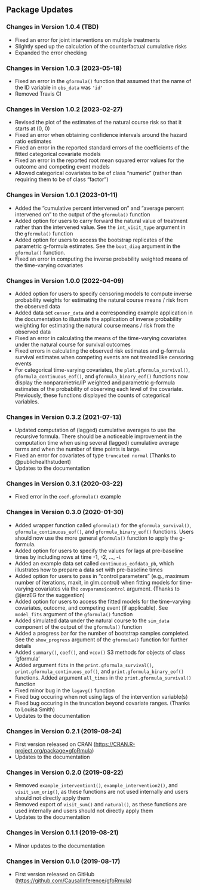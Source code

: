 ## Package Updates

### Changes in Version 1.0.4 (TBD)

-   Fixed an error for joint interventions on multiple treatments
-   Slightly sped up the calculation of the counterfactual cumulative
    risks
-   Expanded the error checking

### Changes in Version 1.0.3 (2023-05-18)

-   Fixed an error in the `gformula()` function that assumed that the
    name of the ID variable in `obs_data` was `'id'`
-   Removed Travis CI

### Changes in Version 1.0.2 (2023-02-27)

-   Revised the plot of the estimates of the natural course risk so that
    it starts at (0, 0)
-   Fixed an error when obtaining confidence intervals around the hazard
    ratio estimates
-   Fixed an error in the reported standard errors of the coefficients
    of the fitted categorical covariate models
-   Fixed an error in the reported root mean squared error values for
    the outcome and competing event models
-   Allowed categorical covariates to be of class “numeric” (rather than
    requiring them to be of class “factor”)

### Changes in Version 1.0.1 (2023-01-11)

-   Added the “cumulative percent intervened on” and “average percent
    intervened on” to the output of the `gformula()` function
-   Added option for users to carry forward the natural value of
    treatment rather than the intervened value. See the `int_visit_type`
    argument in the `gformula()` function
-   Added option for users to access the bootstrap replicates of the
    parametric g-formula estimates. See the `boot_diag` argument in the
    `gformula()` function.
-   Fixed an error in computing the inverse probability weighted means
    of the time-varying covariates

### Changes in Version 1.0.0 (2022-04-09)

-   Added option for users to specify censoring models to compute
    inverse probability weights for estimating the natural course means
    / risk from the observed data
-   Added data set `censor_data` and a corresponding example application
    in the documentation to illustrate the application of inverse
    probability weighting for estimating the natural course means / risk
    from the observed data
-   Fixed an error in calculating the means of the time-varying
    covariates under the natural course for survival outcomes
-   Fixed errors in calculating the observed risk estimates and
    g-formula survival estimates when competing events are not treated
    like censoring events
-   For categorical time-varying covariates, the
    `plot.gformula_survival()`, `gformula_continuous_eof()`, and
    `gformula_binary_eof()` functions now display the nonparametric/IP
    weighted and parametric g-formula estimates of the probability of
    observing each level of the covariate. Previously, these functions
    displayed the counts of categorical variables.

### Changes in Version 0.3.2 (2021-07-13)

-   Updated computation of (lagged) cumulative averages to use the
    recursive formula. There should be a noticeable improvement in the
    computation time when using several (lagged) cumulative average
    terms and when the number of time points is large.
-   Fixed an error for covariates of type `truncated normal` (Thanks to
    @publichealthstudent)
-   Updates to the documentation

### Changes in Version 0.3.1 (2020-03-22)

-   Fixed error in the `coef.gformula()` example

### Changes in Version 0.3.0 (2020-01-30)

-   Added wrapper function called `gformula()` for the
    `gformula_survival()`, `gformula_continuous_eof()`, and
    `gformula_binary_eof()` functions. Users should now use the more
    general `gformula()` function to apply the g-formula.
-   Added option for users to specify the values for lags at
    pre-baseline times by including rows at time -1, -2, …, -i.
-   Added an example data set called `continuous_eofdata_pb`, which
    illustrates how to prepare a data set with pre-baseline times
-   Added option for users to pass in “control parameters” (e.g.,
    maximum number of iterations, maxit, in glm.control) when fitting
    models for time-varying covariates via the `covparams$control`
    argument. (Thanks to @jerzEG for the suggestion)
-   Added option for users to access the fitted models for the
    time-varying covariates, outcome, and competing event (if
    applicable). See `model_fits` argument of the `gformula()` function
-   Added simulated data under the natural course to the `sim_data`
    component of the output of the `gformula()` function
-   Added a progress bar for the number of bootstrap samples completed.
    See the `show_progress` argument of the `gformula()` function for
    further details
-   Added `summary()`, `coef()`, and `vcov()` S3 methods for objects of
    class ‘gformula’
-   Added argument `fits` in the `print.gformula_survival()`,
    `print.gformula_continuous_eof()`, and `print.gformula_binary_eof()`
    functions. Added argument `all_times` in the
    `print.gformula_survival()` function
-   Fixed minor bug in the `lagavg()` function
-   Fixed bug occuring when not using lags of the intervention
    variable(s)
-   Fixed bug occuring in the truncation beyond covariate ranges.
    (Thanks to Louisa Smith)
-   Updates to the documentation

### Changes in Version 0.2.1 (2019-08-24)

-   First version released on CRAN
    (<https://CRAN.R-project.org/package=gfoRmula>)
-   Updates to the documentation

### Changes in Version 0.2.0 (2019-08-22)

-   Removed `example_intervention1()`, `example_intervention2()`, and
    `visit_sum_orig()`, as these functions are not used internally and
    users should not directly apply them
-   Removed export of `visit_sum()` and `natural()`, as these functions
    are used internally and users should not directly apply them
-   Updates to the documentation

### Changes in Version 0.1.1 (2019-08-21)

-   Minor updates to the documentation

### Changes in Version 0.1.0 (2019-08-17)

-   First version released on GitHub
    (<https://github.com/CausalInference/gfoRmula>)
